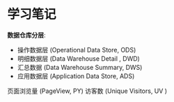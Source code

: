 # 学习笔记
**数据仓库分层**:
* 操作数据层 (Operational Data Store, ODS)
* 明细数据层 (Data Warehouse Detail , DWD)
* 汇总数据 (Data Warehouse Summary, DWS)
* 应用数据层 (Application Data Store, ADS)



页面浏览量 (PageView, PY)
访客数 (Unique Visitors, UV )








